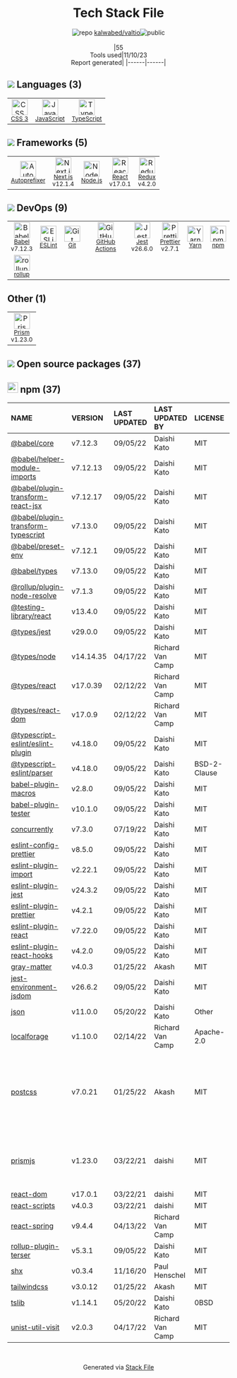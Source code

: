 <!--
--- Readme.md Snippet without images Start ---
## Tech Stack
kalwabed/valtio is built on the following main stack:
- [Jest](http://facebook.github.io/jest/) – Javascript Testing Framework
- [Node.js](http://nodejs.org/) – Frameworks (Full Stack)
- [React](https://reactjs.org/) – Javascript UI Libraries
- [JavaScript](https://developer.mozilla.org/en-US/docs/Web/JavaScript) – Languages
- [TypeScript](http://www.typescriptlang.org) – Languages
- [Autoprefixer](https://github.com/postcss/autoprefixer) – CSS Pre-processors / Extensions
- [Babel](http://babeljs.io/) – JavaScript Compilers
- [ESLint](http://eslint.org/) – Code Review
- [Redux](https://redux.js.org/) – State Management Library
- [rollup](http://rollupjs.org/) – JS Build Tools / JS Task Runners
- [Yarn](https://yarnpkg.com/) – Front End Package Manager
- [Next.js](https://nextjs.org/) – Frameworks (Full Stack)
- [Prettier](https://prettier.io/) – Code Review
- [Prism](https://prismjs.com/) – Javascript Utilities & Libraries
- [GitHub Actions](https://github.com/features/actions) – Continuous Integration

Full tech stack [here](/techstack.md)
--- Readme.md Snippet without images End ---

--- Readme.md Snippet with images Start ---
## Tech Stack
kalwabed/valtio is built on the following main stack:
- <img width='25' height='25' src='https://img.stackshare.io/service/830/jest.png' alt='Jest'/> [Jest](http://facebook.github.io/jest/) – Javascript Testing Framework
- <img width='25' height='25' src='https://img.stackshare.io/service/1011/n1JRsFeB_400x400.png' alt='Node.js'/> [Node.js](http://nodejs.org/) – Frameworks (Full Stack)
- <img width='25' height='25' src='https://img.stackshare.io/service/1020/OYIaJ1KK.png' alt='React'/> [React](https://reactjs.org/) – Javascript UI Libraries
- <img width='25' height='25' src='https://img.stackshare.io/service/1209/javascript.jpeg' alt='JavaScript'/> [JavaScript](https://developer.mozilla.org/en-US/docs/Web/JavaScript) – Languages
- <img width='25' height='25' src='https://img.stackshare.io/service/1612/bynNY5dJ.jpg' alt='TypeScript'/> [TypeScript](http://www.typescriptlang.org) – Languages
- <img width='25' height='25' src='https://img.stackshare.io/service/2202/72d087642cfce6fef6f2dabec5bf49e8_400x400.png' alt='Autoprefixer'/> [Autoprefixer](https://github.com/postcss/autoprefixer) – CSS Pre-processors / Extensions
- <img width='25' height='25' src='https://img.stackshare.io/service/2739/-1wfGjNw.png' alt='Babel'/> [Babel](http://babeljs.io/) – JavaScript Compilers
- <img width='25' height='25' src='https://img.stackshare.io/service/3337/Q4L7Jncy.jpg' alt='ESLint'/> [ESLint](http://eslint.org/) – Code Review
- <img width='25' height='25' src='https://img.stackshare.io/service/4074/13142323.png' alt='Redux'/> [Redux](https://redux.js.org/) – State Management Library
- <img width='25' height='25' src='https://img.stackshare.io/service/4423/zE8RTn9E_400x400.jpg' alt='rollup'/> [rollup](http://rollupjs.org/) – JS Build Tools / JS Task Runners
- <img width='25' height='25' src='https://img.stackshare.io/service/5848/44mC-kJ3.jpg' alt='Yarn'/> [Yarn](https://yarnpkg.com/) – Front End Package Manager
- <img width='25' height='25' src='https://img.stackshare.io/service/5936/nextjs.png' alt='Next.js'/> [Next.js](https://nextjs.org/) – Frameworks (Full Stack)
- <img width='25' height='25' src='https://img.stackshare.io/service/7035/default_66f265943abed56bcdbfca1c866a4261b1fbb063.jpg' alt='Prettier'/> [Prettier](https://prettier.io/) – Code Review
- <img width='25' height='25' src='https://img.stackshare.io/service/10010/Screen_Shot_2012-07-31_at_21.57.03__400x400.png' alt='Prism'/> [Prism](https://prismjs.com/) – Javascript Utilities & Libraries
- <img width='25' height='25' src='https://img.stackshare.io/service/11563/actions.png' alt='GitHub Actions'/> [GitHub Actions](https://github.com/features/actions) – Continuous Integration

Full tech stack [here](/techstack.md)
--- Readme.md Snippet with images End ---
-->
<div align="center">

# Tech Stack File
![](https://img.stackshare.io/repo.svg "repo") [kalwabed/valtio](https://github.com/kalwabed/valtio)![](https://img.stackshare.io/public_badge.svg "public")
<br/><br/>
|55<br/>Tools used|11/10/23 <br/>Report generated|
|------|------|
</div>

## <img src='https://img.stackshare.io/languages.svg'/> Languages (3)
<table><tr>
  <td align='center'>
  <img width='36' height='36' src='https://img.stackshare.io/service/6727/css.png' alt='CSS 3'>
  <br>
  <sub><a href="https://developer.mozilla.org/en-US/docs/Web/CSS/CSS3">CSS 3</a></sub>
  <br>
  <sub></sub>
</td>

<td align='center'>
  <img width='36' height='36' src='https://img.stackshare.io/service/1209/javascript.jpeg' alt='JavaScript'>
  <br>
  <sub><a href="https://developer.mozilla.org/en-US/docs/Web/JavaScript">JavaScript</a></sub>
  <br>
  <sub></sub>
</td>

<td align='center'>
  <img width='36' height='36' src='https://img.stackshare.io/service/1612/bynNY5dJ.jpg' alt='TypeScript'>
  <br>
  <sub><a href="http://www.typescriptlang.org">TypeScript</a></sub>
  <br>
  <sub></sub>
</td>

</tr>
</table>

## <img src='https://img.stackshare.io/frameworks.svg'/> Frameworks (5)
<table><tr>
  <td align='center'>
  <img width='36' height='36' src='https://img.stackshare.io/service/2202/72d087642cfce6fef6f2dabec5bf49e8_400x400.png' alt='Autoprefixer'>
  <br>
  <sub><a href="https://github.com/postcss/autoprefixer">Autoprefixer</a></sub>
  <br>
  <sub></sub>
</td>

<td align='center'>
  <img width='36' height='36' src='https://img.stackshare.io/service/5936/nextjs.png' alt='Next.js'>
  <br>
  <sub><a href="https://nextjs.org/">Next.js</a></sub>
  <br>
  <sub>v12.1.4</sub>
</td>

<td align='center'>
  <img width='36' height='36' src='https://img.stackshare.io/service/1011/n1JRsFeB_400x400.png' alt='Node.js'>
  <br>
  <sub><a href="http://nodejs.org/">Node.js</a></sub>
  <br>
  <sub></sub>
</td>

<td align='center'>
  <img width='36' height='36' src='https://img.stackshare.io/service/1020/OYIaJ1KK.png' alt='React'>
  <br>
  <sub><a href="https://reactjs.org/">React</a></sub>
  <br>
  <sub>v17.0.1</sub>
</td>

<td align='center'>
  <img width='36' height='36' src='https://img.stackshare.io/service/4074/13142323.png' alt='Redux'>
  <br>
  <sub><a href="https://redux.js.org/">Redux</a></sub>
  <br>
  <sub>v4.2.0</sub>
</td>

</tr>
</table>

## <img src='https://img.stackshare.io/devops.svg'/> DevOps (9)
<table><tr>
  <td align='center'>
  <img width='36' height='36' src='https://img.stackshare.io/service/2739/-1wfGjNw.png' alt='Babel'>
  <br>
  <sub><a href="http://babeljs.io/">Babel</a></sub>
  <br>
  <sub>v7.12.3</sub>
</td>

<td align='center'>
  <img width='36' height='36' src='https://img.stackshare.io/service/3337/Q4L7Jncy.jpg' alt='ESLint'>
  <br>
  <sub><a href="http://eslint.org/">ESLint</a></sub>
  <br>
  <sub></sub>
</td>

<td align='center'>
  <img width='36' height='36' src='https://img.stackshare.io/service/1046/git.png' alt='Git'>
  <br>
  <sub><a href="http://git-scm.com/">Git</a></sub>
  <br>
  <sub></sub>
</td>

<td align='center'>
  <img width='36' height='36' src='https://img.stackshare.io/service/11563/actions.png' alt='GitHub Actions'>
  <br>
  <sub><a href="https://github.com/features/actions">GitHub Actions</a></sub>
  <br>
  <sub></sub>
</td>

<td align='center'>
  <img width='36' height='36' src='https://img.stackshare.io/service/830/jest.png' alt='Jest'>
  <br>
  <sub><a href="http://facebook.github.io/jest/">Jest</a></sub>
  <br>
  <sub>v26.6.0</sub>
</td>

<td align='center'>
  <img width='36' height='36' src='https://img.stackshare.io/service/7035/default_66f265943abed56bcdbfca1c866a4261b1fbb063.jpg' alt='Prettier'>
  <br>
  <sub><a href="https://prettier.io/">Prettier</a></sub>
  <br>
  <sub>v2.7.1</sub>
</td>

<td align='center'>
  <img width='36' height='36' src='https://img.stackshare.io/service/5848/44mC-kJ3.jpg' alt='Yarn'>
  <br>
  <sub><a href="https://yarnpkg.com/">Yarn</a></sub>
  <br>
  <sub></sub>
</td>

<td align='center'>
  <img width='36' height='36' src='https://img.stackshare.io/service/1120/lejvzrnlpb308aftn31u.png' alt='npm'>
  <br>
  <sub><a href="https://www.npmjs.com/">npm</a></sub>
  <br>
  <sub></sub>
</td>

</tr>
<tr>
  <td align='center'>
  <img width='36' height='36' src='https://img.stackshare.io/service/4423/zE8RTn9E_400x400.jpg' alt='rollup'>
  <br>
  <sub><a href="http://rollupjs.org/">rollup</a></sub>
  <br>
  <sub></sub>
</td>

</tr>
</table>

## Other (1)
<table><tr>
  <td align='center'>
  <img width='36' height='36' src='https://img.stackshare.io/service/10010/Screen_Shot_2012-07-31_at_21.57.03__400x400.png' alt='Prism'>
  <br>
  <sub><a href="https://prismjs.com/">Prism</a></sub>
  <br>
  <sub>v1.23.0</sub>
</td>

</tr>
</table>


## <img src='https://img.stackshare.io/group.svg' /> Open source packages (37)</h2>

## <img width='24' height='24' src='https://img.stackshare.io/service/1120/lejvzrnlpb308aftn31u.png'/> npm (37)

|NAME|VERSION|LAST UPDATED|LAST UPDATED BY|LICENSE|VULNERABILITIES|
|:------|:------|:------|:------|:------|:------|
|[@babel/core](https://www.npmjs.com/@babel/core)|v7.12.3|09/05/22|Daishi Kato |MIT|N/A|
|[@babel/helper-module-imports](https://www.npmjs.com/@babel/helper-module-imports)|v7.12.13|09/05/22|Daishi Kato |MIT|N/A|
|[@babel/plugin-transform-react-jsx](https://www.npmjs.com/@babel/plugin-transform-react-jsx)|v7.12.17|09/05/22|Daishi Kato |MIT|N/A|
|[@babel/plugin-transform-typescript](https://www.npmjs.com/@babel/plugin-transform-typescript)|v7.13.0|09/05/22|Daishi Kato |MIT|N/A|
|[@babel/preset-env](https://www.npmjs.com/@babel/preset-env)|v7.12.1|09/05/22|Daishi Kato |MIT|N/A|
|[@babel/types](https://www.npmjs.com/@babel/types)|v7.13.0|09/05/22|Daishi Kato |MIT|N/A|
|[@rollup/plugin-node-resolve](https://www.npmjs.com/@rollup/plugin-node-resolve)|v7.1.3|09/05/22|Daishi Kato |MIT|N/A|
|[@testing-library/react](https://www.npmjs.com/@testing-library/react)|v13.4.0|09/05/22|Daishi Kato |MIT|N/A|
|[@types/jest](https://www.npmjs.com/@types/jest)|v29.0.0|09/05/22|Daishi Kato |MIT|N/A|
|[@types/node](https://www.npmjs.com/@types/node)|v14.14.35|04/17/22|Richard Van Camp |MIT|N/A|
|[@types/react](https://www.npmjs.com/@types/react)|v17.0.39|02/12/22|Richard Van Camp |MIT|N/A|
|[@types/react-dom](https://www.npmjs.com/@types/react-dom)|v17.0.9|02/12/22|Richard Van Camp |MIT|N/A|
|[@typescript-eslint/eslint-plugin](https://www.npmjs.com/@typescript-eslint/eslint-plugin)|v4.18.0|09/05/22|Daishi Kato |MIT|N/A|
|[@typescript-eslint/parser](https://www.npmjs.com/@typescript-eslint/parser)|v4.18.0|09/05/22|Daishi Kato |BSD-2-Clause|N/A|
|[babel-plugin-macros](https://www.npmjs.com/babel-plugin-macros)|v2.8.0|09/05/22|Daishi Kato |MIT|N/A|
|[babel-plugin-tester](https://www.npmjs.com/babel-plugin-tester)|v10.1.0|09/05/22|Daishi Kato |MIT|N/A|
|[concurrently](https://www.npmjs.com/concurrently)|v7.3.0|07/19/22|Daishi Kato |MIT|N/A|
|[eslint-config-prettier](https://www.npmjs.com/eslint-config-prettier)|v8.5.0|09/05/22|Daishi Kato |MIT|N/A|
|[eslint-plugin-import](https://www.npmjs.com/eslint-plugin-import)|v2.22.1|09/05/22|Daishi Kato |MIT|N/A|
|[eslint-plugin-jest](https://www.npmjs.com/eslint-plugin-jest)|v24.3.2|09/05/22|Daishi Kato |MIT|N/A|
|[eslint-plugin-prettier](https://www.npmjs.com/eslint-plugin-prettier)|v4.2.1|09/05/22|Daishi Kato |MIT|N/A|
|[eslint-plugin-react](https://www.npmjs.com/eslint-plugin-react)|v7.22.0|09/05/22|Daishi Kato |MIT|N/A|
|[eslint-plugin-react-hooks](https://www.npmjs.com/eslint-plugin-react-hooks)|v4.2.0|09/05/22|Daishi Kato |MIT|N/A|
|[gray-matter](https://www.npmjs.com/gray-matter)|v4.0.3|01/25/22|Akash |MIT|N/A|
|[jest-environment-jsdom](https://www.npmjs.com/jest-environment-jsdom)|v26.6.2|09/05/22|Daishi Kato |MIT|N/A|
|[json](https://www.npmjs.com/json)|v11.0.0|05/20/22|Daishi Kato |Other|N/A|
|[localforage](https://www.npmjs.com/localforage)|v1.10.0|02/14/22|Richard Van Camp |Apache-2.0|N/A|
|[postcss](https://www.npmjs.com/postcss)|v7.0.21|01/25/22|Akash |MIT|[CVE-2023-44270](https://github.com/advisories/GHSA-7fh5-64p2-3v2j) (Moderate)<br/>[CVE-2021-23382](https://github.com/advisories/GHSA-566m-qj78-rww5) (Moderate)<br/>[CVE-2021-23368](https://github.com/advisories/GHSA-hwj9-h5mp-3pm3) (Moderate)|
|[prismjs](https://www.npmjs.com/prismjs)|v1.23.0|03/22/21|daishi |MIT|[CVE-2022-23647](https://github.com/advisories/GHSA-3949-f494-cm99) (High)<br/>[CVE-2021-32723](https://github.com/advisories/GHSA-gj77-59wh-66hg) (High)<br/>[CVE-2021-3801](https://github.com/advisories/GHSA-hqhp-5p83-hx96) (Moderate)|
|[react-dom](https://www.npmjs.com/react-dom)|v17.0.1|03/22/21|daishi |MIT|N/A|
|[react-scripts](https://www.npmjs.com/react-scripts)|v4.0.3|03/22/21|daishi |MIT|N/A|
|[react-spring](https://www.npmjs.com/react-spring)|v9.4.4|04/13/22|Richard Van Camp |MIT|N/A|
|[rollup-plugin-terser](https://www.npmjs.com/rollup-plugin-terser)|v5.3.1|09/05/22|Daishi Kato |MIT|N/A|
|[shx](https://www.npmjs.com/shx)|v0.3.4|11/16/20|Paul Henschel |MIT|N/A|
|[tailwindcss](https://www.npmjs.com/tailwindcss)|v3.0.12|01/25/22|Akash |MIT|N/A|
|[tslib](https://www.npmjs.com/tslib)|v1.14.1|05/20/22|Daishi Kato |0BSD|N/A|
|[unist-util-visit](https://www.npmjs.com/unist-util-visit)|v2.0.3|04/17/22|Richard Van Camp |MIT|N/A|

<br/>
<div align='center'>

Generated via [Stack File](https://github.com/apps/stack-file)
